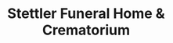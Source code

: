 ---
title: "Stettler Funeral Home & Crematorium"
url: /stettler/stettler-funeral-home-and-crematorium/
shop: funeral directors
---